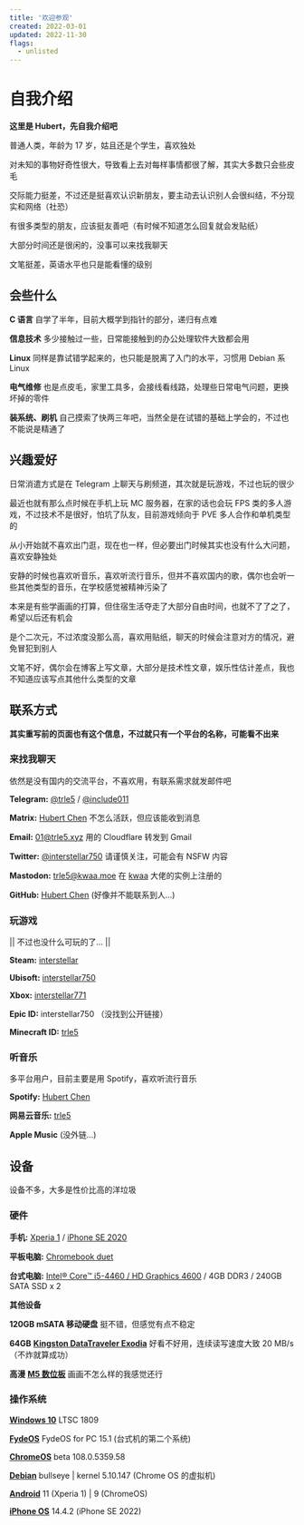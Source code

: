```yaml
---
title: '欢迎参观'
created: 2022-03-01
updated: 2022-11-30
flags:
  - unlisted
---
```


# 自我介绍

**这里是 Hubert，先自我介绍吧**

普通人类，年龄为 17 岁，姑且还是个学生，喜欢独处

对未知的事物好奇性很大，导致看上去对每样事情都很了解，其实大多数只会些皮毛

交际能力挺差，不过还是挺喜欢认识新朋友，要主动去认识别人会很纠结，不分现实和网络（社恐）

有很多类型的朋友，应该挺友善吧（有时候不知道怎么回复就会发贴纸）

大部分时间还是很闲的，没事可以来找我聊天

文笔挺差，英语水平也只是能看懂的级别

## 会些什么

**C 语言** 自学了半年，目前大概学到指针的部分，递归有点难

**信息技术** 多少接触过一些，日常能接触到的办公处理软件大致都会用

**Linux** 同样是靠试错学起来的，也只能是脱离了入门的水平，习惯用 Debian 系 Linux

**电气维修** 也是点皮毛，家里工具多，会接线看线路，处理些日常电气问题，更换坏掉的零件

**装系统、刷机** 自己摸索了快两三年吧，当然全是在试错的基础上学会的，不过也不能说是精通了

## 兴趣爱好

日常消遣方式是在 Telegram 上聊天与刷频道，其次就是玩游戏，不过也玩的很少

最近也就有那么点时候在手机上玩 MC 服务器，在家的话也会玩 FPS 类的多人游戏，不过技术不是很好，怕坑了队友，目前游戏倾向于 PVE 多人合作和单机类型的

从小开始就不喜欢出门逛，现在也一样，但必要出门时候其实也没有什么大问题，喜欢安静独处

安静的时候也喜欢听音乐，喜欢听流行音乐，但并不喜欢国内的歌，偶尔也会听一些其他类型的音乐，在学校感觉被精神污染了

本来是有些学画画的打算，但住宿生活夺走了大部分自由时间，也就不了了之了，希望以后还有机会

是个二次元，不过浓度没那么高，喜欢用贴纸，聊天的时候会注意对方的情况，避免冒犯到别人

文笔不好，偶尔会在博客上写文章，大部分是技术性文章，娱乐性估计差点，我也不知道应该写点其他什么类型的文章

## 联系方式

**其实重写前的页面也有这个信息，不过就只有一个平台的名称，可能看不出来**

### 来找我聊天

依然是没有国内的交流平台，不喜欢用，有联系需求就发邮件吧

**Telegram:** [@trle5](https://t.me/trle5) / [@include011](https://t.me/include011)

**Matrix:** [Hubert Chen](https://matrix.to/#/@trle5:matrix.org) 不怎么活跃，但应该能收到消息

**Email:** [01@trle5.xyz](mailto:01@trle5.xyz) 用的 Cloudflare 转发到 Gmail

**Twitter:** [@interstellar750](https://twitter.com/interstellar750) 请谨慎关注，可能会有 NSFW 内容

**Mastodon:** [trle5@kwaa.moe](https://kwaa.moe/@trle5) 在 [kwaa](https://kwaa.moe/@kwa) 大佬的实例上注册的

**GitHub:** [Hubert Chen](https://github.com/interstellar750) (好像并不能联系到人...)

### 玩游戏

|| 不过也没什么可玩的了... ||

**Steam:** [interstellar](https://steamcommunity.com/id/interstellar750)

**Ubisoft:** [interstellar750](https://ubisoftconnect.com/zh-CN/profile/interstellar750)

**Xbox:** [interstellar771](https://account.xbox.com/zh-cn/profile?gamertag=interstellar771)

**Epic ID:** interstellar750 （没找到公开链接）

**Minecraft ID:** [trle5](https://namemc.com/profile/trle5)

### 听音乐

多平台用户，目前主要是用 Spotify，喜欢听流行音乐

**Spotify:** [Hubert Chen](https://open.spotify.com/user/31fuag5tpkvedxdfbkbt5zrygfgq)

**网易云音乐:** [trle5](https://music.163.com/#/user/home?id=1884310694)

**Apple Music** (没外链...)

## 设备

设备不多，大多是性价比高的洋垃圾

### 硬件

**手机:** [Xperia 1](https://www.sony-asia.com/electronics/smartphones/xperia-1) / [iPhone SE 2020](https://zh.m.wikipedia.org/zh-hans/IPhone_SE_(%E7%AC%AC%E4%BA%8C%E4%BB%A3))

**平板电脑:** [Chromebook duet](https://www.lenovo.com/il/en/laptops/lenovo/student-chromebooks/Lenovo-CT-X636/p/ZZICZCTCT1X)

**台式电脑:** [Intel® Core™ i5-4460 / HD Graphics 4600](https://www.intel.com/content/www/us/en/products/sku/80817/intel-core-i54460-processor-6m-cache-up-to-3-40-ghz/specifications.html) / 4GB DDR3 / 240GB SATA SSD x 2

**其他设备**

**120GB mSATA 移动硬盘** 挺不错，但感觉有点不稳定

**64GB** [**Kingston DataTraveler Exodia**](https://www.kingston.com/cn/usb-flash-drives/datatraveler-exodia-usb-3-2-usb-flash-drive) 好看不好用，连续读写速度大致 20 MB/s （不炸就算成功）

**高漫** [**M5 数位板**](https://www.gaomon.cn/Pen_Tablet/M5.html) 画画不怎么样的我感觉还行

### 操作系统

[**Windows 10**](https://www.microsoft.com/zh-cn/windows/get-windows-10) LTSC 1809

[**FydeOS**](https://fydeos.io/download/) FydeOS for PC 15.1 (台式机的第二个系统)

[**ChromeOS**](https://www.google.com/chromebook/chrome-os/) beta 108.0.5359.58

[**Debian**](https://www.debian.org/) bullseye | kernel 5.10.147 (Chrome OS 的虚拟机)

[**Android**](https://www.android.com/) 11 (Xperia 1) | 9 (ChromeOS)

[**iPhone OS**](https://www.apple.com/ios/) 14.4.2 (iPhone SE 2022)


